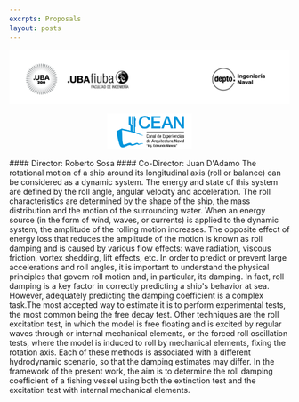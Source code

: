 ```yaml
---
excrpts: Proposals
layout: posts
---
```

![](/assets/images/encabezado_naval.png)
<p align="center">
<img src="/assets/images/encabezado_canal.png" alt="Canal" style=" width:30%;"/></p>
#### Director: Roberto Sosa
#### Co-Director: Juan D'Adamo
The rotational motion of a ship around its longitudinal axis (roll or balance) can be considered as a dynamic system. The energy and state of this system are defined by the roll angle, angular velocity and acceleration. The roll characteristics are determined by the shape of the ship, the mass distribution and the motion of the surrounding water. When an energy source (in the form of wind, waves, or currents) is applied to the dynamic system, the amplitude of the rolling motion increases. The opposite effect of energy loss that reduces the amplitude of the motion is known as roll damping and is caused by various flow effects: wave radiation, viscous friction, vortex shedding, lift effects, etc. In order to predict or prevent large accelerations and roll angles, it is important to understand the physical principles that govern roll motion and, in particular, its damping. In fact, roll damping is a key factor in correctly predicting a ship's behavior at sea.
However, adequately predicting the damping coefficient is a complex task.The most accepted way to estimate it is to perform experimental tests, the most common being the free decay test. Other techniques are the roll excitation test, in which the model is free floating and is excited by regular waves through or internal mechanical elements, or the forced roll oscillation tests, where the model is induced to roll by mechanical elements, fixing the rotation axis. Each of these methods is associated with a different hydrodynamic scenario, so that the damping estimates may differ.
In the framework of the present work, the aim is to determine the roll damping coefficient of a fishing vessel using both the extinction test and the excitation test with internal mechanical elements.
